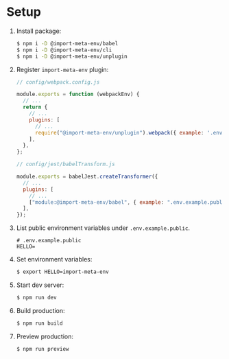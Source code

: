 # Setup

1. Install package:

   ```sh
   $ npm i -D @import-meta-env/babel
   $ npm i -D @import-meta-env/cli
   $ npm i -D @import-meta-env/unplugin
   ```

1. Register `import-meta-env` plugin:

   ```js
   // config/webpack.config.js

   module.exports = function (webpackEnv) {
     // ...
     return {
       // ...
       plugins: [
         // ...
         require("@import-meta-env/unplugin").webpack({ example: '.env.example.public' }),
       ],
     },
   };
   ```

   ```js
   // config/jest/babelTransform.js

   module.exports = babelJest.createTransformer({
     // ...
     plugins: [
       // ...
       ["module:@import-meta-env/babel", { example: ".env.example.public" }],
     ],
   });
   ```

1. List public environment variables under `.env.example.public`.

   ```
   # .env.example.public
   HELLO=
   ```

1. Set environment variables:

   ```sh
   $ export HELLO=import-meta-env
   ```

1. Start dev server:

   ```sh
   $ npm run dev
   ```

1. Build production:

   ```sh
   $ npm run build
   ```

1. Preview production:

   ```sh
   $ npm run preview
   ```
